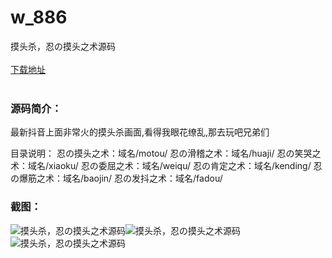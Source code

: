 # w_886
摸头杀，忍の摸头之术源码
<br/></br>
[下载地址](https://www.uuid2.com/886.html "下载地址")
<br/></br>
<h3>源码简介：</h3>
<p>最新抖音上面非常火的摸头杀画面,看得我眼花缭乱,那去玩吧兄弟们<p>
<p>目录说明：
忍の摸头之术：域名/motou/
忍の滑稽之术：域名/huaji/
忍の笑哭之术：域名/xiaoku/
忍の委屈之术：域名/weiqu/
忍の肯定之术：域名/kending/
忍の爆筋之术：域名/baojin/
忍の发抖之术：域名/fadou/<p>
<h3>截图：</h3>
<img src="https://www.uuid2.com/wp-content/uploads/img/202105/9bb8267542.png" alt="摸头杀，忍の摸头之术源码"><img src="https://www.uuid2.com/wp-content/uploads/img/202105/a6bfc76553.jpg" alt="摸头杀，忍の摸头之术源码"><img src="https://www.uuid2.com/wp-content/uploads/img/202105/a6bfc76325.png" alt="摸头杀，忍の摸头之术源码">
